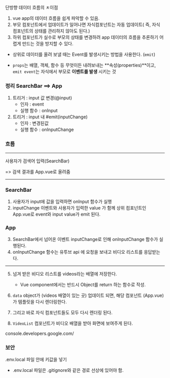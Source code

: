단방향 데이터 흐름의 ㅊ이점

1. vue app의 데이터 흐름을 쉽게 파악할 수 있음.
2. 부모 컴포넌트에서 업데이트가 일어나면 자식컴포넌트는 자동 업데이트( 즉, 자식 컴포넌트의 상태를 관리하지 않아도 된다.)
3. 하위 컴포넌트가 실수로 부모의 상태를 변경하려 app 데이터의 흐름을 추론하기 어렵게 만드는 것을 방지할 수 있다.



- 상위로 데이터를 올려 보낼 때는 Event를 발생시키는 방법을 사용한다. (`emit`)

- `props`는 배열, 객체, 함수 등 무엇이든 내려보내는 **속성(properties)**이고, `emit event`는 자식에서 부모로 **이벤트를 발생** 시키는 것

  

### 정리 SearchBar ==> App

1. 트리거 : input 값 변경(@input)
   - 인자 : event
   - 실행 함수 : onInput
2. 트리거 : input 내 #emit(inputChange)
   - 인자 : 변경된값
   - 실행 함수 : onInputChange





### 흐름

---

사용자가 검색어 입력(SearchBar)

=> 검색 결과를 App.vue로 올려줌





---

### SearchBar

1. 사용자가 input에 값을 입력하면 onInput 함수가 실행
2. inputChange 이벤트와 사용자가 입력한 value 가 함께 상위 컴포넌트인 App.vue로 event와 input value가 emit 된다.

### App

3. SearchBar에서 넘어온 이벤트 inputChange로 인해 onInputChange 함수가 실행된다.
4. onInputChange 함수는 유투브 api 에 요청을 보내고 비디오 리스트를 응답받는다.

---

5. 넘겨 받은 비디오 리스트를  videos라는 배열에 저장한다.

   - Vue component에서는 반드시 Object를 return 하는 함수로 작성.

6. `data` object가 (videos 배열이 있는 곳) 업데이트 되면, 해당 컴포넌트 (App.vue)가 템플릿을 다시 렌더링한다.

7. 그리고 바로 자식 컴포넌트들도 모두 다시 렌더링 된다.

8. `VideoList` 컴포넌트가 비디오 배열을 받아 화면에 보여주게 된다.

   

console.developers.google.com/



### 보안

.env.local 파일 안에 키값을 넣기

- .env.local 파일은 .gitignore와 같은 경로 선상에 있어야 함.
